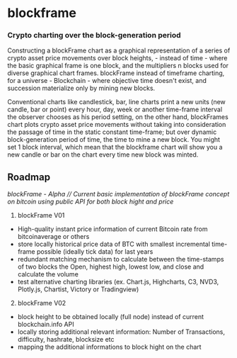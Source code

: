 # blockframe
### Crypto charting over the block-generation period


Constructing a blockFrame chart as a graphical representation of a series of crypto asset price movements over block heights, - instead of time - where the basic graphical frame is one block, and the multipliers n blocks used for diverse graphical chart frames. blockFrame instead of timeframe charting, for a universe - Blockchain - where objective time doesn't exist, and succession materialize only by mining new blocks. 

 Conventional charts like candlestick, bar, line charts print a new units (new candle, bar or point) every hour, day, week or another time-frame interval the observer chooses as his period setting, on the other hand, blockFrames chart plots crypto asset price movements without taking into consideration the passage of time in the static constant time-frame; but over dynamic block-generation period of time, the time to mine a new block. You might set 1 block interval, which mean that the blockframe chart will show you a new candle or bar on the chart every time new block was minted.

## Roadmap
*blockFrame - Alpha // Current basic implementation of blockFrame concept on bitcoin using public API for both block hight and price*

1. blockFrame V01
  * High-quality instant price information of current Bitcoin rate from bitcoinaverage or others
  * store locally historical price data of BTC with smallest incremental time-frame possible (ideally tick data) for last years
  * redundant matching mechanism to calculate between the time-stamps of two blocks the Open, highest high, lowest low, and close and calculate the volume
  * test alternative charting libraries (ex. Chart.js, Highcharts, C3, NVD3, Plotly.js, Chartist, Victory or Tradingview)


2. blockFrame V02
 * block height to be obtained locally (full node) instead of current blockchain.info API
 * locally storing additional relevant information: Number of Transactions, difficulty, hashrate, blocksize etc
 * mapping the additional informations to block hight on the chart
